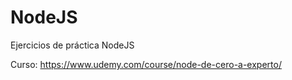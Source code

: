 # NodeJS
Ejercicios de práctica NodeJS

Curso: https://www.udemy.com/course/node-de-cero-a-experto/
